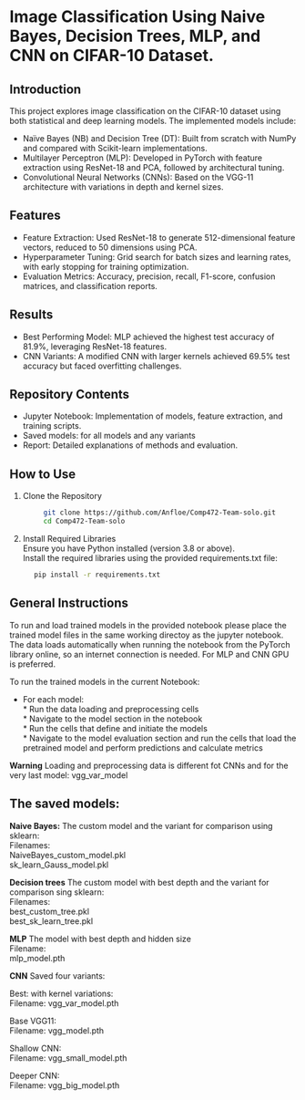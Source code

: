 # Image Classification Using Naive Bayes, Decision Trees, MLP, and CNN on CIFAR-10 Dataset.

## Introduction
This project explores image classification on the CIFAR-10 dataset using both statistical and deep learning models. The implemented models include:

* Naïve Bayes (NB) and Decision Tree (DT): Built from scratch with NumPy and compared with Scikit-learn implementations.
* Multilayer Perceptron (MLP): Developed in PyTorch with feature extraction using ResNet-18 and PCA, followed by architectural tuning.
* Convolutional Neural Networks (CNNs): Based on the VGG-11 architecture with variations in depth and kernel sizes.
## Features
* Feature Extraction: Used ResNet-18 to generate 512-dimensional feature vectors, reduced to 50 dimensions using PCA.
* Hyperparameter Tuning: Grid search for batch sizes and learning rates, with early stopping for training optimization.
* Evaluation Metrics: Accuracy, precision, recall, F1-score, confusion matrices, and classification reports.
## Results
* Best Performing Model: MLP achieved the highest test accuracy of 81.9%, leveraging ResNet-18 features.
* CNN Variants: A modified CNN with larger kernels achieved 69.5% test accuracy but faced overfitting challenges.
## Repository Contents
* Jupyter Notebook: Implementation of models, feature extraction, and training scripts.
* Saved models: for all models and any variants
* Report: Detailed explanations of methods and evaluation.
## How to Use

  1. Clone the Repository
     ```bash
          git clone https://github.com/Anfloe/Comp472-Team-solo.git
          cd Comp472-Team-solo
     ```
           

  3. Install Required Libraries\
      Ensure you have Python installed (version 3.8 or above).\
      Install the required libraries using the provided requirements.txt file:
  ```bash
        pip install -r requirements.txt
  ```
## General Instructions
To run and load trained models in the provided notebook please place the trained model files in the same working directoy as the jupyter notebook.
The data loads automatically when running the notebook from the PyTorch library online, so an internet connection is needed.
For MLP and CNN GPU is preferred.

To run the trained models in the current Notebook: 

* For each model:\
		* Run the data loading and preprocessing cells\
		* Navigate to the model section in the notebook\
		* Run the cells that define and initiate the models\
		* Navigate to the model evaluation section and run the cells that load the pretrained model and perform predictions and calculate metrics

**Warning** Loading and preprocessing data is different fot CNNs and for the very last model: vgg_var_model

## The saved models:

**Naive Bayes:**
The custom model and the variant for comparison using sklearn:\
Filenames:\
		NaiveBayes_custom_model.pkl\
		sk_learn_Gauss_model.pkl

**Decision trees**
The custom model with best depth and the variant for comparison sing sklearn:\
Filenames:\
best_custom_tree.pkl  \
best_sk_learn_tree.pkl

**MLP**
The model with best depth and hidden size\
Filename:\
mlp_model.pth

**CNN**
Saved four variants: 

Best: with kernel variations:\
Filename: vgg_var_model.pth

Base VGG11:\
Filename: vgg_model.pth
	
Shallow CNN:\
Filename: vgg_small_model.pth

Deeper CNN:\
Filename: vgg_big_model.pth
	
